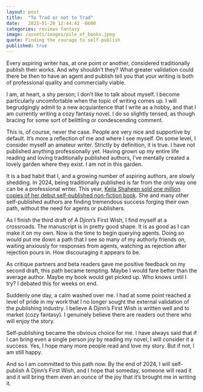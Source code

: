 ```yaml
---
layout: post
title:  "To Trad or not to Trad"
date:   2023-01-20 12:44:42 -0600
categories: reviews fantasy
image: /assets/images/pile_of_books.jpeg
quote: Finding the courage to self-publish
published: true
---
```


Every aspiring writer has, at one point or another, considered traditionally publish their works. And why shouldn’t they? What greater validation could there be then to have an agent and publish tell you that your writing is both of professional quality and commercially viable.

I am, at heart, a shy person; I don’t like to talk about myself. I become particularly uncomfortable when the topic of writing comes up. I will begrudgingly admit to a new acquiantence that I write as a hobby, and that I am currently writing a cozy fantasy novel. I do so slightly tensed, as though bracing for some sort of belittling or condescending comment. 

This is, of course, never the case. People are very nice and supportive by default. It’s more a reflection of me and where I see myself. On some level, I consider myself an amateur writer. Strictly by definition, it is true. I have not published anything professionally yet. Having grown up my entire life reading and loving traditionally published authors, I’ve mentally created a lovely garden where they exist. I am not in this garden.

It is a bad habit that I, and a growing number of aspiring authors, are slowly shedding. In 2024, being traditionally published is far from the only way one can be a professional writer. This year, [Keila Shaheen sold one million copies of her debut self-published non-fiction book](https://www.nytimes.com/2024/05/30/books/booksupdate/keila-shaheen-shadow-work-journal-tiktok.html). She and many other self-published authors are finding tremendous success forging their own path, without the need for agents or publishers.

As I finish the third draft of A Djinn’s First Wish, I find myself at a crossroads. The manuscript is in pretty good shape. It is as good as I can make it on my own. Now is the time to begin querying agents. Doing so would put me down a path that I see so many of my authorly friends on, waiting anxiously for responses from agents, watching as rejection after rejection pours in. How discouraging it appears to be.

As critique partners and beta readers gave me positive feedback on my second draft, this path became tempting. Maybe I would fare better than the average author. Maybe my book would get picked up. Who knows until I try? I debated this for weeks on end.

Suddenly one day, a calm washed over me. I had at some point reached a level of pride in my work that I no longer sought the external validation of the publishing industry. I believe A Djinn’s First Wish is written well and to market (cozy fantasy). I genuinely believe there are readers out there who will enjoy the story.

Self-publishing became the obvious choice for me. I have always said that if I can bring even a single person joy by reading my novel, I will consider it a success. Yes, I hope many more people read and love my story. But if not, I am still happy.

And so I am committed to this path now. By the end of 2024, I will self-publish A Djinn’s First Wish, and I hope that someday, someone will read it and it will bring them even an ounce of the joy that it’s brought me in writing it.

